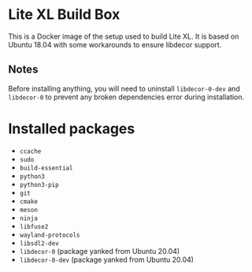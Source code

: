 # Lite XL Build Box

This is a Docker image of the setup used to build Lite XL.
It is based on Ubuntu 18.04 with some workarounds to ensure libdecor support.

## Notes

Before installing anything,
you will need to uninstall `libdecor-0-dev` and `libdecor-0` to prevent
any broken dependencies error during installation.

# Installed packages

- `ccache`
- `sudo`
- `build-essential`
- `python3`
- `python3-pip`
- `git`
- `cmake`
- `meson`
- `ninja`
- `libfuse2` 
- `wayland-protocols`
- `libsdl2-dev`
- `libdecor-0` (package yanked from Ubuntu 20.04)
- `libdecor-0-dev` (package yanked from Ubuntu 20.04)

